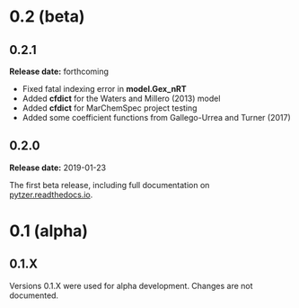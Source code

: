 # 0.2 (beta)

## 0.2.1

**Release date:** forthcoming

  * Fixed fatal indexing error in **model.Gex_nRT**
  * Added **cfdict** for the Waters and Millero (2013) model
  * Added **cfdict** for MarChemSpec project testing
  * Added some coefficient functions from Gallego-Urrea and Turner (2017)

## 0.2.0

**Release date:** 2019-01-23

The first beta release, including full documentation on [pytzer.readthedocs.io](https://pytzer.readthedocs.io).

# 0.1 (alpha)

## 0.1.X

Versions 0.1.X were used for alpha development. Changes are not documented.
